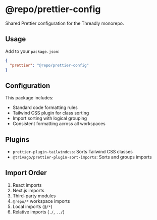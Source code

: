 # @repo/prettier-config

Shared Prettier configuration for the Threadly monorepo.

## Usage

Add to your `package.json`:

```json
{
  "prettier": "@repo/prettier-config"
}
```

## Configuration

This package includes:
- Standard code formatting rules
- Tailwind CSS plugin for class sorting
- Import sorting with logical grouping
- Consistent formatting across all workspaces

## Plugins

- `prettier-plugin-tailwindcss`: Sorts Tailwind CSS classes
- `@trivago/prettier-plugin-sort-imports`: Sorts and groups imports

## Import Order

1. React imports
2. Next.js imports
3. Third-party modules
4. `@repo/*` workspace imports
5. Local imports (`@/*`)
6. Relative imports (`./`, `../`)